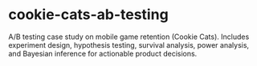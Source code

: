 # cookie-cats-ab-testing
A/B testing case study on mobile game retention (Cookie Cats). Includes experiment design, hypothesis testing, survival analysis, power analysis, and Bayesian inference for actionable product decisions.
